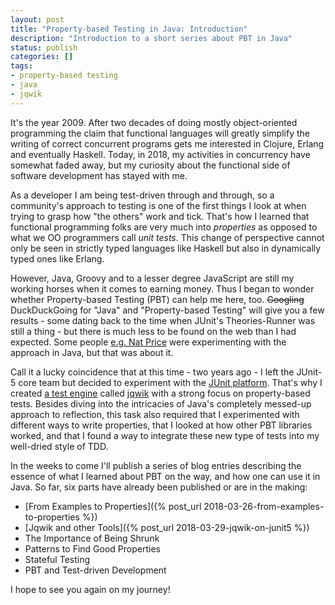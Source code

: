 ```yaml
---
layout: post
title: "Property-based Testing in Java: Introduction"
description: "Introduction to a short series about PBT in Java"
status: publish
categories: []
tags:
- property-based testing
- java
- jqwik
---
```

It's the year 2009. After two decades of doing mostly object-oriented programming
the claim that functional languages will greatly simplify the writing of correct concurrent
programs gets me interested in Clojure, Erlang and eventually Haskell.
Today, in 2018, my activities in concurrency have somewhat faded away,
but my curiosity about the functional side of software development has stayed with me.

As a developer I am being test-driven through and through, so a community's
approach to testing is one of the first things I look at
when trying to grasp how "the others" work and tick.
That's how I learned that functional programming folks are very much into
_properties_ as opposed to what we OO programmers call _unit tests_.
This change of perspective cannot only be seen in strictly typed languages like Haskell
but also in dynamically typed ones like Erlang.

However, Java, Groovy and to a lesser degree JavaScript are still my working horses
when it comes to earning money. Thus I began to wonder whether Property-based Testing (PBT)
can help me here, too. ~~Googling~~ DuckDuckGoing for "Java" and
"Property-based Testing" will give you a few results - some dating back to the time
when JUnit's Theories-Runner was still a thing - but there is much less
to be found on the web than I had expected. Some people
[e.g. Nat Price](https://semaphoreci.com/community/tutorials/diamond-kata-tdd-with-only-property-based-tests)
were experimenting with the approach in Java, but that was about it.

Call it a lucky coincidence that at this time - two years ago -
I left the JUnit-5 core team but decided to experiment with the
[JUnit platform](https://junit.org/junit5/docs/current/user-guide/#overview-what-is-junit-5).
That's why I created
[a test engine](http://blog.johanneslink.net/2017/04/10/jqwik-junit5-test-engine-alternative/)
called [jqwik](http://jqwik.net) with a strong focus on property-based tests.
Besides diving into the intricacies of Java's completely messed-up approach
to reflection, this task also required that I experimented with different ways
to write properties, that I looked at how other PBT libraries worked, and that
I found a way to integrate these new type of tests into my well-dried style
of TDD.

In the weeks to come I'll publish a series of blog entries describing the essence of what I
learned about PBT on the way, and how one can use it in Java. So far, six parts have
already been published or are in the making:

- [From Examples to Properties]({% post_url 2018-03-26-from-examples-to-properties %})
- [Jqwik and other Tools]({% post_url 2018-03-29-jqwik-on-junit5 %})
- The Importance of Being Shrunk
- Patterns to Find Good Properties
- Stateful Testing
- PBT and Test-driven Development

I hope to see you again on my journey!
